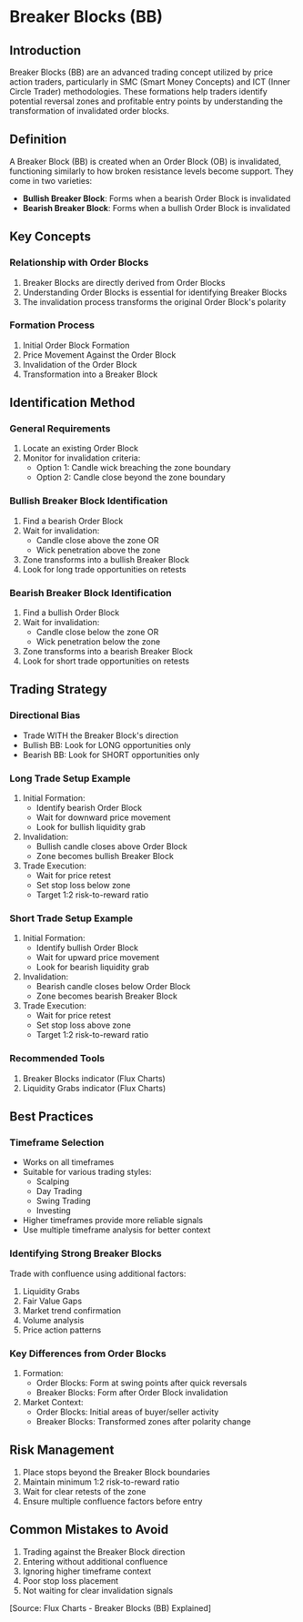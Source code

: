 # Breaker Blocks (BB)

## Introduction
Breaker Blocks (BB) are an advanced trading concept utilized by price action traders, particularly in SMC (Smart Money Concepts) and ICT (Inner Circle Trader) methodologies. These formations help traders identify potential reversal zones and profitable entry points by understanding the transformation of invalidated order blocks.

## Definition
A Breaker Block (BB) is created when an Order Block (OB) is invalidated, functioning similarly to how broken resistance levels become support. They come in two varieties:
- **Bullish Breaker Block**: Forms when a bearish Order Block is invalidated
- **Bearish Breaker Block**: Forms when a bullish Order Block is invalidated

## Key Concepts

### Relationship with Order Blocks
1. Breaker Blocks are directly derived from Order Blocks
2. Understanding Order Blocks is essential for identifying Breaker Blocks
3. The invalidation process transforms the original Order Block's polarity

### Formation Process
1. Initial Order Block Formation
2. Price Movement Against the Order Block
3. Invalidation of the Order Block
4. Transformation into a Breaker Block

## Identification Method

### General Requirements
1. Locate an existing Order Block
2. Monitor for invalidation criteria:
   - Option 1: Candle wick breaching the zone boundary
   - Option 2: Candle close beyond the zone boundary

### Bullish Breaker Block Identification
1. Find a bearish Order Block
2. Wait for invalidation:
   - Candle close above the zone OR
   - Wick penetration above the zone
3. Zone transforms into a bullish Breaker Block
4. Look for long trade opportunities on retests

### Bearish Breaker Block Identification
1. Find a bullish Order Block
2. Wait for invalidation:
   - Candle close below the zone OR
   - Wick penetration below the zone
3. Zone transforms into a bearish Breaker Block
4. Look for short trade opportunities on retests

## Trading Strategy

### Directional Bias
- Trade WITH the Breaker Block's direction
- Bullish BB: Look for LONG opportunities only
- Bearish BB: Look for SHORT opportunities only

### Long Trade Setup Example
1. Initial Formation:
   - Identify bearish Order Block
   - Wait for downward price movement
   - Look for bullish liquidity grab
2. Invalidation:
   - Bullish candle closes above Order Block
   - Zone becomes bullish Breaker Block
3. Trade Execution:
   - Wait for price retest
   - Set stop loss below zone
   - Target 1:2 risk-to-reward ratio

### Short Trade Setup Example
1. Initial Formation:
   - Identify bullish Order Block
   - Wait for upward price movement
   - Look for bearish liquidity grab
2. Invalidation:
   - Bearish candle closes below Order Block
   - Zone becomes bearish Breaker Block
3. Trade Execution:
   - Wait for price retest
   - Set stop loss above zone
   - Target 1:2 risk-to-reward ratio

### Recommended Tools
1. Breaker Blocks indicator (Flux Charts)
2. Liquidity Grabs indicator (Flux Charts)

## Best Practices

### Timeframe Selection
- Works on all timeframes
- Suitable for various trading styles:
  * Scalping
  * Day Trading
  * Swing Trading
  * Investing
- Higher timeframes provide more reliable signals
- Use multiple timeframe analysis for better context

### Identifying Strong Breaker Blocks
Trade with confluence using additional factors:
1. Liquidity Grabs
2. Fair Value Gaps
3. Market trend confirmation
4. Volume analysis
5. Price action patterns

### Key Differences from Order Blocks
1. Formation:
   - Order Blocks: Form at swing points after quick reversals
   - Breaker Blocks: Form after Order Block invalidation
2. Market Context:
   - Order Blocks: Initial areas of buyer/seller activity
   - Breaker Blocks: Transformed zones after polarity change

## Risk Management
1. Place stops beyond the Breaker Block boundaries
2. Maintain minimum 1:2 risk-to-reward ratio
3. Wait for clear retests of the zone
4. Ensure multiple confluence factors before entry

## Common Mistakes to Avoid
1. Trading against the Breaker Block direction
2. Entering without additional confluence
3. Ignoring higher timeframe context
4. Poor stop loss placement
5. Not waiting for clear invalidation signals

[Source: Flux Charts - Breaker Blocks (BB) Explained]
